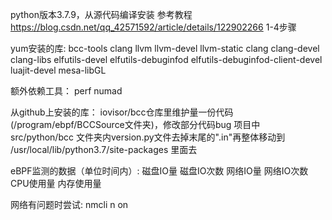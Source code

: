python版本3.7.9，从源代码编译安装
参考教程 https://blog.csdn.net/qq_42571592/article/details/122902266 1-4步骤

yum安装的库:
bcc-tools clang llvm llvm-devel llvm-static clang clang-devel clang-libs elfutils-devel elfutils-debuginfod elfutils-debuginfod-client-devel luajit-devel mesa-libGL

额外依赖工具：
perf numad

从github上安装的库：
iovisor/bcc仓库里维护量一份代码(/program/ebpf/BCCSource文件夹)，修改部分代码bug
项目中 src/python/bcc 文件夹内version.py文件去掉末尾的".in"再整体移动到 /usr/local/lib/python3.7/site-packages 里面去

eBPF监测的数据（单位时间内）:
磁盘IO量
磁盘IO次数
网络IO量
网络IO次数
CPU使用量
内存使用量

网络有问题时尝试:
nmcli n on


